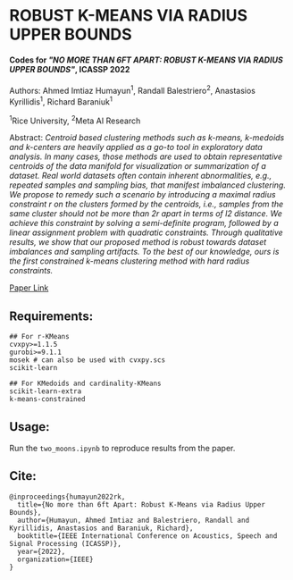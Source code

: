 # ROBUST K-MEANS VIA RADIUS UPPER BOUNDS
#### Codes for _"NO MORE THAN 6FT APART: ROBUST K-MEANS VIA RADIUS UPPER BOUNDS"_, ICASSP 2022
Authors: Ahmed Imtiaz Humayun<sup>1</sup>, Randall Balestriero<sup>2</sup>, Anastasios Kyrillidis<sup>1</sup>, Richard Baraniuk<sup>1</sup>

<sup>1</sup>Rice University, <sup>2</sup>Meta AI Research

Abstract: _Centroid based clustering methods such as k-means, k-medoids and k-centers are heavily applied as a go-to tool in exploratory data analysis. In many cases, those methods are used to obtain representative centroids of the data manifold for visualization or summarization of a dataset. Real world datasets often contain inherent abnormalities, e.g., repeated samples and sampling bias, that manifest imbalanced clustering. We propose to remedy such a scenario by introducing a maximal radius constraint r on the clusters formed by the centroids, i.e., samples from the same cluster should not be more than 2r apart in terms of l2 distance. We achieve this constraint by solving a semi-definite program, followed by a linear assignment problem with quadratic constraints. Through qualitative results, we show that our proposed method is robust towards dataset imbalances and sampling artifacts. To the best of our knowledge, ours is the first constrained k-means clustering method with hard radius constraints._

[Paper Link](https://people.bengali.ai/wp-content/uploads/2021/11/Robust_Kmeans_ICASSP.pdf)




## Requirements:
```
## For r-KMeans
cvxpy>=1.1.5
gurobi>=9.1.1 
mosek # can also be used with cvxpy.scs 
scikit-learn

## For KMedoids and cardinality-KMeans
scikit-learn-extra
k-means-constrained
```
## Usage:
Run the `two_moons.ipynb` to reproduce results from the paper.

## Cite:
```
@inproceedings{humayun2022rk,
  title={No more than 6ft Apart: Robust K-Means via Radius Upper Bounds},
  author={Humayun, Ahmed Imtiaz and Balestriero, Randall and Kyrillidis, Anastasios and Baraniuk, Richard},
  booktitle={IEEE International Conference on Acoustics, Speech and Signal Processing (ICASSP)},
  year={2022},
  organization={IEEE}
}
```
